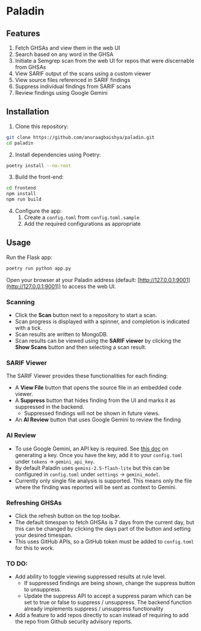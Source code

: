 # Paladin

## Features
1. Fetch GHSAs and view them in the web UI
2. Search based on any word in the GHSA
3. Initiate a Semgrep scan from the web UI for repos that were discernable from GHSAs
4. View SARIF output of the scans using a custom viewer
5. View source files referenced in SARIF findings
6. Suppress individual findings from SARIF scans
7. Review findings using Google Gemini

## Installation

1. Clone this repository:

```bash
git clone https://github.com/anuraagbaishya/paladin.git
cd paladin
```

2. Install dependencies using Poetry:

```bash
poetry install --no-root
```

3. Build the front-end:

```bash
cd frontend
npm install
npm run build
```

4. Configure the app:
   1. Create a `config.toml` from `config.toml.sample`
   2. Add the required configurations as appropriate

## Usage

Run the Flask app:

```bash
poetry run python app.py
```

Open your browser at your Paladin address (default: [http://127.0.0.1:9001](http://127.0.0.1:9001)) to access the web UI.

### Scanning

- Click the **Scan** button next to a repository to start a scan.
- Scan progress is displayed with a spinner, and completion is indicated with a tick.
- Scan results are written to MongoDB.
- Scan results can be viewed using the **SARIF viewer** by clicking the **Show Scans** button and then selecting a scan result.

### SARIF Viewer

The SARIF Viewer provides these functionalities for each finding:
- A **View File** button that opens the source file in an embedded code viewer.
- A **Suppress** button that hides finding from the UI and marks it as suppressed in the backend.
    - Suppressed findings will not be shown in future views.
- An **AI Review** button that uses Google Gemini to review the finding

### AI Review
- To use Google Gemini, an API key is required. See [this doc](https://ai.google.dev/gemini-api/docs/api-key) on generating a key. Once you have the key, add it to your `config.toml` under `tokens` -> `gemini_api_key`.
- By default Paladin uses `gemini-2.5-flash-lite` but this can be configured in `config.toml` under `settings` -> `gemini_model`.
- Currently only single file analysis is supported. This means only the file where the finding was reported will be sent as context to Gemini.

### Refreshing GHSAs

- Click the refresh button on the top toolbar.
- The default timespan to fetch GHSAs is 7 days from the current day, but this can be changed by clicking the days part of the button and setting your desired timespan.
- This uses GitHub APIs, so a GitHub token must be added to `config.toml` for this to work.

### TO DO:
- Add ability to toggle viewing suppressed results at rule level. 
    - If suppressed findings are being shown, change the suppress button to unsuppress. 
    - Update the suppress API to accept a suppress param which can be set to true or false to suppress / unsuppress. The backend function already implements suppress / unsuppress functionality
- Add a feature to add repos directly to scan instead of requiring to add the repo from Github security advisory reports.